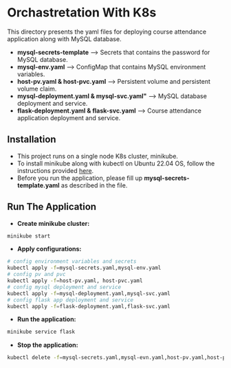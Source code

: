 # Orchastretation With K8s
This directory presents the yaml files for deploying course attendance application along with MySQL database.

- **mysql-secrets-template** --> Secrets that contains the password for MySQL database.
- **mysql-env.yaml** --> ConfigMap that contains MySQL environment variables.
- **host-pv.yaml & host-pvc.yaml** --> Persistent volume and persistent volume claim.
- **mysql-deployment.yaml & mysql-svc.yaml"** --> MySQL database deployment and service.
- **flask-deployment.yaml & flask-svc.yaml** --> Course attendance application deployment and service.

## Installation

- This project runs on a single node K8s cluster, minikube.
- To install minikube along with kubectl on Ubuntu 22.04 OS, follow the instructions provided [here](https://www.linuxtechi.com/how-to-install-minikube-on-ubuntu/).
- Before you run the application, please fill up **mysql-secrets-template.yaml** as described in the file.
## Run The Application
- **Create minikube cluster:**
```sh
minikube start
```
- **Apply configurations:**
```sh
# config environment variables and secrets
kubectl apply -f=mysql-secrets.yaml,mysql-env.yaml
# config pv and pvc
kubectl apply -f=host-pv.yaml, host-pvc.yaml
# config mysql deployment and service
kubectl apply -f=mysql-deployment.yaml,mysql-svc.yaml
# config flask app deployment and service
kubectl apply -f=flask-deployment.yaml,flask-svc.yaml
```
- **Run the application:**
```sh
minikube service flask
```
- **Stop the application:**
```sh
kubectl delete -f=mysql-secrets.yaml,mysql-evn.yaml,host-pv.yaml,host-pvc.yaml,mysql-deployment.yaml,mysql-svc.yaml,flask-deployment.yaml,flask-svc.yaml
```
